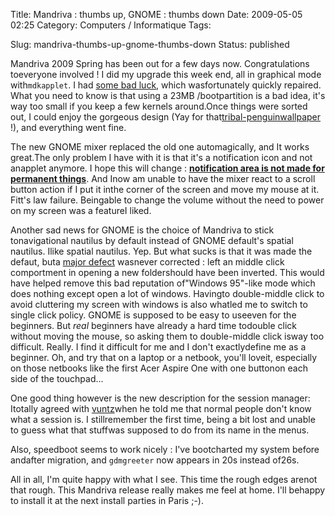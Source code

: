 Title: Mandriva : thumbs up, GNOME : thumbs down
Date: 2009-05-05 02:25
Category: Computers / Informatique
Tags:

Slug: mandriva-thumbs-up-gnome-thumbs-down
Status: published

Mandriva 2009 Spring has been out for a few days now. Congratulations toeveryone involved ! I did my upgrade this week end, all in graphical mode with`mdkapplet`. I had [some bad luck](\%22https://qa.mandriva.com/show_bug.cgi?id=50557\%22), which wasfortunately quickly repaired. What you need to know is that using a 23MB /bootpartition is a bad idea, it's way too small if you keep a few kernels around.Once things were sorted out, I could enjoy the gorgeous design (Yay for that[tribal-penguinwallpaper](\%22http://linuxbidouille.com/2009/03/07/theme-mandriva-20091/\%22) !), and everything went fine.

The new GNOME mixer replaced the old one automagically, and It works great.The only problem I have with it is that it's a notification icon and not anapplet anymore. I hope this will change : [**notification area is not made for permanent things**](\%22http://library.gnome.org/devel/hig-book/stable/desktop-notification-area.html.en\%22). And Inow am unable to have the mixer react to a scroll button action if I put it inthe corner of the screen and move my mouse at it. Fitt's law failure. Beingable to change the volume without the need to power on my screen was a featureI liked.

Another sad news for GNOME is the choice of Mandriva to stick tonavigational nautilus by default instead of GNOME default's spatial nautilus. Ilike spatial nautilus. Yep. But what sucks is that it was made the defaut, buta [major defect](\%22http://bugzilla.gnome.org/show_bug.cgi?id=350474#c1\%22) wasnever corrected : left an middle click comportment in opening a new foldershould have been inverted. This would have helped remove this bad reputation of"Windows 95"-like mode which does nothing except open a lot of windows. Havingto double-middle click to avoid cluttering my screen with windows is also whatled me to switch to single click policy. GNOME is supposed to be easy to useeven for the beginners. But *real* beginners have already a hard time todouble click without moving the mouse, so asking them to double-middle click isway too difficult. Really. I find it difficult for me and I don't exactlydefine me as a beginner. Oh, and try that on a laptop or a netbook, you'll loveit, especially on those netbooks like the first Acer Aspire One with one buttonon each side of the touchpad...

One good thing however is the new description for the session manager: Itotally agreed with [vuntz](\%22http://www.vuntz.net/\%22)when he told me that normal people don't know what a session is. I stillremember the first time, being a bit lost and unable to guess what that stuffwas supposed to do from its name in the menus.

Also, speedboot seems to work nicely : I've bootcharted my system before andafter migration, and `gdmgreeter` now appears in 20s instead of26s.

All in all, I'm quite happy with what I see. This time the rough edges arenot that rough. This Mandriva release really makes me feel at home. I'll behappy to install it at the next install parties in Paris ;-).
